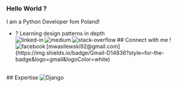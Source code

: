 ### Hello World ?
I am a Python Developer fom Poland!
- ? Learning design patterns in depth
<br>## Connect with me
[<img align="left" alt="linked-in" src="https://img.shields.io/badge/linkedin-%230077B5.svg?&style=for-the-badge&logo=linkedin&logoColor=white" />](https://www.linkedin.com/in/mateusz-wasilewski-17228725b/)[<img align="left" alt="medium" src="https://img.shields.io/badge/medium-%2312100E.svg?&style=for-the-badge&logo=medium&logoColor=white" />](https://medium.com/@mwasilewski92)[<img align="left" alt="stack-overflow" src="https://img.shields.io/badge/stack%20overflow-FE7A16?logo=stack-overflow&logoColor=white&style=for-the-badge" />](https://stackoverflow.com/users/20832837/mateusz-wasilewski)[<img align="left" alt="facebook" src="https://img.shields.io/badge/facebook-%231877F2.svg?&style=for-the-badge&logo=facebook&logoColor=white" />]([https://www.facebook.com/56faisal/](https://www.facebook.com/mateusz.wasilewski.90))![mwasilewski92@gmail.com](https://img.shields.io/badge/Gmail-D14836?style=for-the-badge&logo=gmail&logoColor=white)

<br>## Expertise
![Django](https://img.shields.io/badge/django-%23092E20.svg?style=for-the-badge&logo=django&logoColor=white)

<br>
